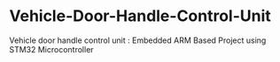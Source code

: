 # Vehicle-Door-Handle-Control-Unit
Vehicle door handle control unit : Embedded ARM Based Project using STM32 Microcontroller
